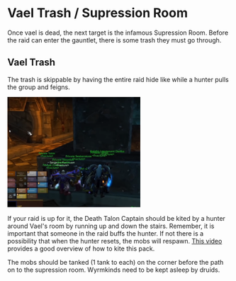 # Vael Trash / Supression Room

Once vael is dead, the next target is the infamous Supression Room. Before the raid can
enter the gauntlet, there is some trash they must go through.

## Vael Trash

The trash is skippable by having the entire raid hide like while a hunter pulls the group
and feigns.

<img src="./images/supression-hide.png" width="300px">

If your raid is up for it, the Death Talon Captain should be kited by a hunter around Vael's
room by running up and down the stairs. Remember, it is important that someone in the raid buffs
the hunter. If not there is a possibility that when the hunter resets, the mobs will respawn.
[This video](https://youtu.be/ViurYyGYBCs?t=140) provides a good overview of how to kite this pack.

The mobs should be tanked (1 tank to each) on the corner before the path on to the supression room.
Wyrmkinds need to be kept asleep by druids.
